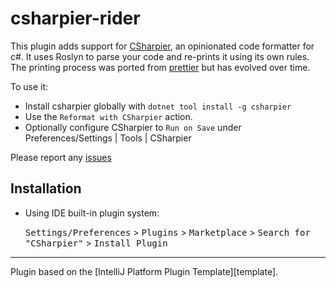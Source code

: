 # csharpier-rider

<!-- Plugin description -->
This plugin adds support for [CSharpier](https://github.com/belav/csharpier), an opinionated code formatter for c#. 
It uses Roslyn to parse your code and re-prints it using its own rules. 
The printing process was ported from [prettier](https://prettier.io/) but has evolved over time.

To use it:
- Install csharpier globally with `dotnet tool install -g csharpier`
- Use the `Reformat with CSharpier` action.
- Optionally configure CSharpier to `Run on Save` under Preferences/Settings | Tools | CSharpier

Please report any [issues](https://github.com/belav/csharpier/issues)
<!-- Plugin description end -->

## Installation

- Using IDE built-in plugin system:
  
  <kbd>Settings/Preferences</kbd> > <kbd>Plugins</kbd> > <kbd>Marketplace</kbd> > <kbd>Search for "CSharpier"</kbd> >
  <kbd>Install Plugin</kbd>
---
Plugin based on the [IntelliJ Platform Plugin Template][template].

